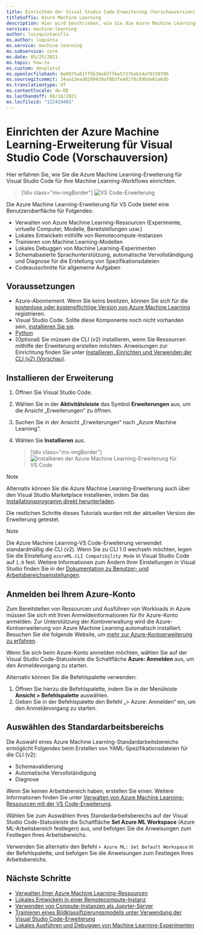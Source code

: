 ```yaml
---
title: Einrichten der Visual Studio Code-Erweiterung (Vorschauversion)
titleSuffix: Azure Machine Learning
description: Hier wird beschrieben, wie Sie die Azure Machine Learning-Erweiterung für Visual Studio Code einrichten.
services: machine-learning
author: luisquintanilla
ms.author: luquinta
ms.service: machine-learning
ms.subservice: core
ms.date: 05/25/2021
ms.topic: how-to
ms.custom: devplatv2
ms.openlocfilehash: 6e0975a61ff5b36eb5ffbe5737be614a70150796
ms.sourcegitcommit: 34aa13ead8299439af8b3fe4d1f0c89bde61a6db
ms.translationtype: HT
ms.contentlocale: de-DE
ms.lasthandoff: 08/18/2021
ms.locfileid: "122419481"
---
```

# <a name="set-up-the-visual-studio-code-azure-machine-learning-extension-preview"></a>Einrichten der Azure Machine Learning-Erweiterung für Visual Studio Code (Vorschauversion)

Hier erfahren Sie, wie Sie die Azure Machine Learning-Erweiterung für Visual Studio Code für Ihre Machine Learning-Workflows einrichten.

> [!div class="mx-imgBorder"]
> ![VS Code-Erweiterung](./media/how-to-setup-vs-code/vs-code-extension.PNG)

Die Azure Machine Learning-Erweiterung für VS Code bietet eine Benutzeroberfläche für Folgendes:

- Verwalten von Azure Machine Learning-Ressourcen (Experimente, virtuelle Computer, Modelle, Bereitstellungen usw.)
- Lokales Entwickeln mithilfe von Remotecompute-Instanzen
- Trainieren von Machine Learning-Modellen
- Lokales Debuggen von Machine Learning-Experimenten
- Schemabasierte Sprachunterstützung, automatische Vervollständigung und Diagnose für die Erstellung von Spezifikationsdateien
- Codeausschnitte für allgemeine Aufgaben

## <a name="prerequisites"></a>Voraussetzungen

- Azure-Abonnement. Wenn Sie keins besitzen, können Sie sich für die [kostenlose oder kostenpflichtige Version von Azure Machine Learning](https://azure.microsoft.com/free/) registrieren.
- Visual Studio Code. Sollte diese Komponente noch nicht vorhanden sein, [installieren Sie sie](https://code.visualstudio.com/docs/setup/setup-overview).
- [Python](https://www.python.org/downloads/)
- (Optional) Sie müssen die CLI (v2) installieren, wenn Sie Ressourcen mithilfe der Erweiterung erstellen möchten. Anweisungen zur Einrichtung finden Sie unter [Installieren, Einrichten und Verwenden der CLI (v2) (Vorschau)](how-to-configure-cli.md).

## <a name="install-the-extension"></a>Installieren der Erweiterung

1. Öffnen Sie Visual Studio Code.
1. Wählen Sie in der **Aktivitätsleiste** das Symbol **Erweiterungen** aus, um die Ansicht „Erweiterungen“ zu öffnen.
1. Suchen Sie in der Ansicht „Erweiterungen“ nach „Azure Machine Learning“.
1. Wählen Sie **Installieren** aus.

    > [!div class="mx-imgBorder"]
    > ![Installieren der Azure Machine Learning-Erweiterung für VS Code](./media/how-to-setup-vs-code/install-aml-vscode-extension.PNG)

> [!NOTE]
> Alternativ können Sie die Azure Machine Learning-Erweiterung auch über den Visual Studio Marketplace installieren, indem Sie das [Installationsprogramm direkt herunterladen](https://aka.ms/vscodetoolsforai).

Die restlichen Schritte dieses Tutorials wurden mit der aktuellen Version der Erweiterung getestet.

> [!NOTE]
> Die Azure Machine Learning-VS Code-Erweiterung verwendet standardmäßig die CLI (v2). Wenn Sie zu CLI 1.0 wechseln möchten, legen Sie die Einstellung `azureML.CLI Compatibility Mode` in Visual Studio Code auf `1.0` fest. Weitere Informationen zum Ändern Ihrer Einstellungen in Visual Studio finden Sie in der [Dokumentation zu Benutzer- und Arbeitsbereichseinstellungen](https://code.visualstudio.com/docs/getstarted/settings).

## <a name="sign-in-to-your-azure-account"></a>Anmelden bei Ihrem Azure-Konto

Zum Bereitstellen von Ressourcen und Ausführen von Workloads in Azure müssen Sie sich mit Ihren Anmeldeinformationen für Ihr Azure-Konto anmelden. Zur Unterstützung der Kontoverwaltung wird die Azure-Kontoerweiterung von Azure Machine Learning automatisch installiert. Besuchen Sie die folgende Website, um [mehr zur Azure-Kontoerweiterung zu erfahren](https://marketplace.visualstudio.com/items?itemName=ms-vscode.azure-account).

Wenn Sie sich beim Azure-Konto anmelden möchten, wählen Sie auf der Visual Studio Code-Statusleiste die Schaltfläche **Azure: Anmelden** aus, um den Anmeldevorgang zu starten.

Alternativ können Sie die Befehlspalette verwenden:

1. Öffnen Sie hierzu die Befehlspalette, indem Sie in der Menüleiste **Ansicht > Befehlspalette** auswählen.
1. Geben Sie in der Befehlspalette den Befehl „> Azure: Anmelden“ ein, um den Anmeldevorgang zu starten.

## <a name="choose-your-default-workspace"></a>Auswählen des Standardarbeitsbereichs

Die Auswahl eines Azure Machine Learning-Standardarbeitsbereichs ermöglicht Folgendes beim Erstellen von YAML-Spezifikationsdateien für die CLI (v2):

- Schemavalidierung
- Automatische Vervollständigung
- Diagnose

Wenn Sie keinen Arbeitsbereich haben, erstellen Sie einen. Weitere Informationen finden Sie unter [Verwalten von Azure Machine Learning-Ressourcen mit der VS Code-Erweiterung](how-to-manage-resources-vscode.md).

Wählen Sie zum Auswählen Ihres Standardarbeitsbereichs auf der Visual Studio Code-Statusleiste die Schaltfläche **Set Azure ML Workspace** (Azure ML-Arbeitsbereich festlegen) aus, und befolgen Sie die Anweisungen zum Festlegen Ihres Arbeitsbereichs.

Verwenden Sie alternativ den Befehl `> Azure ML: Set Default Workspace` in der Befehlspalette, und befolgen Sie die Anweisungen zum Festlegen Ihres Arbeitsbereichs.

## <a name="next-steps"></a>Nächste Schritte

- [Verwalten Ihrer Azure Machine Learning-Ressourcen](how-to-manage-resources-vscode.md)
- [Lokales Entwickeln in einer Remotecompute-Instanz](how-to-set-up-vs-code-remote.md)
- [Verwenden von Compute-Instanzen als Jupyter-Server](how-to-set-up-vs-code-remote.md)
- [Trainieren eines Bildklassifizierungsmodells unter Verwendung der Visual Studio Code-Erweiterung](tutorial-train-deploy-image-classification-model-vscode.md)
- [Lokales Ausführen und Debuggen von Machine Learning-Experimenten](how-to-debug-visual-studio-code.md)